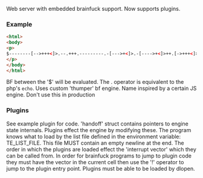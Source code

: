 Web server with embedded brainfuck support. Now supports plugins.
### Example
```html
<html>
<body>
<p>
$--------[-->+++<]>.--.+++.---------.-[--->+<]>.-[---->+<]>++.[->+++<]>+.-[->+++<]>.--[->++++<]>-.--------.+++.-------.--.+++++.-------.-[--->+<]>--.[-->+++++++<]>.-------.----.--.++.--[--->+<]>-.+++++[->+++<]>.---------.[--->+<]>--.[->+++<]>+.--[--->+<]>---.++.$
</p>
</body>
</html>
```
BF between the '$' will be evaluated. The . operator is equivalent to the php's ```echo```.
Uses custom 'thumper' bf engine. Name inspired by a certain JS engine.
Don't use this in production
### Plugins
See example plugin for code.
'handoff' struct contains pointers to engine state internals. Plugins effect the engine by modifying these.
The program knows what to load by the list file defined in the environment variable: TE_LIST_FILE.
This file MUST contain an empty newline at the end.
The order in which the plugins are loaded effect the 'interrupt vector' which they can be called from.
In order for brainfuck programs to jump to plugin code they must have the vector in the current cell then use the '!' operator to jump to the plugin entry point.
Plugins must be able to be loaded by dlopen.
